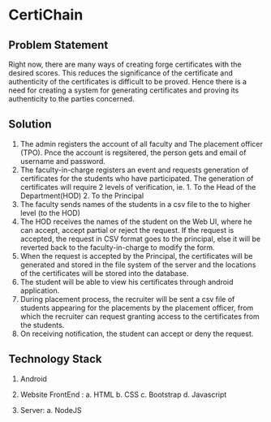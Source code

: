 # CertiChain

## Problem Statement
Right now, there are many ways of creating forge certificates with the desired scores. This reduces the significance of the certificate and authenticity of the certificates is difficult to be proved. Hence there is a need for creating a system for generating certificates and proving its authenticity to the parties concerned.

## Solution
1. The admin registers the account of all faculty and The placement officer (TPO). Pnce the account is regsitered, the person gets and email of username and password.
2. The faculty-in-charge registers an event and requests generation of certificates for the students who have participated. The generation of certificates will require 2 levels of verification, ie. 1. To the Head of the Department(HOD) 2. To the Principal
3. The faculty sends names of the students in a csv file to the to higher level (to the HOD)
4. The HOD receives the names of the student on the Web UI, where he can accept, accept partial or reject the request. If the request is accepted, the request in CSV format goes to the principal, else it will be reverted back to the faculty-in-charge to modify the form.
5. When the request is accepted by the Principal, the certificates will be generated and stored in the file system of the server and the locations of the certificates will be stored into the database.
6. The student will be able to view his certificates through android application.
7. During placement process, the recruiter will be sent a csv file of students appearing for the placements by the placement officer, from which the recruiter can request granting access to the certificates from the students.
8. On receiving notification, the student can accept or deny the request.

## Technology Stack
1. Android
2. Website FrontEnd : 
  a. HTML
  b. CSS
  c. Bootstrap
  d. Javascript
  
3. Server:
  a. NodeJS
  

